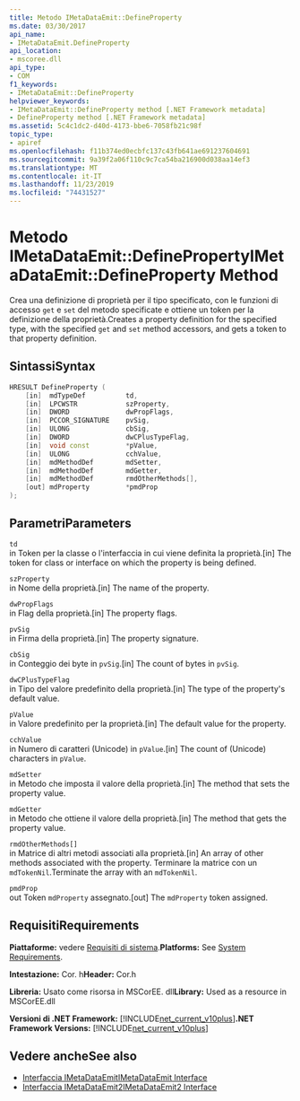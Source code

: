```yaml
---
title: Metodo IMetaDataEmit::DefineProperty
ms.date: 03/30/2017
api_name:
- IMetaDataEmit.DefineProperty
api_location:
- mscoree.dll
api_type:
- COM
f1_keywords:
- IMetaDataEmit::DefineProperty
helpviewer_keywords:
- IMetaDataEmit::DefineProperty method [.NET Framework metadata]
- DefineProperty method [.NET Framework metadata]
ms.assetid: 5c4c1dc2-d40d-4173-bbe6-7058fb21c98f
topic_type:
- apiref
ms.openlocfilehash: f11b374ed0ecbfc137c43fb641ae691237604691
ms.sourcegitcommit: 9a39f2a06f110c9c7ca54ba216900d038aa14ef3
ms.translationtype: MT
ms.contentlocale: it-IT
ms.lasthandoff: 11/23/2019
ms.locfileid: "74431527"
---
```

# <a name="imetadataemitdefineproperty-method"></a><span data-ttu-id="7ce99-102">Metodo IMetaDataEmit::DefineProperty</span><span class="sxs-lookup"><span data-stu-id="7ce99-102">IMetaDataEmit::DefineProperty Method</span></span>
<span data-ttu-id="7ce99-103">Crea una definizione di proprietà per il tipo specificato, con le funzioni di accesso `get` e `set` del metodo specificate e ottiene un token per la definizione della proprietà.</span><span class="sxs-lookup"><span data-stu-id="7ce99-103">Creates a property definition for the specified type, with the specified `get` and `set` method accessors, and gets a token to that property definition.</span></span>  
  
## <a name="syntax"></a><span data-ttu-id="7ce99-104">Sintassi</span><span class="sxs-lookup"><span data-stu-id="7ce99-104">Syntax</span></span>  
  
```cpp  
HRESULT DefineProperty (   
    [in]  mdTypeDef          td,   
    [in]  LPCWSTR            szProperty,   
    [in]  DWORD              dwPropFlags,   
    [in]  PCCOR_SIGNATURE    pvSig,   
    [in]  ULONG              cbSig,   
    [in]  DWORD              dwCPlusTypeFlag,   
    [in]  void const         *pValue,   
    [in]  ULONG              cchValue,   
    [in]  mdMethodDef        mdSetter,   
    [in]  mdMethodDef        mdGetter,   
    [in]  mdMethodDef        rmdOtherMethods[],   
    [out] mdProperty         *pmdProp   
);  
```  
  
## <a name="parameters"></a><span data-ttu-id="7ce99-105">Parametri</span><span class="sxs-lookup"><span data-stu-id="7ce99-105">Parameters</span></span>  
 `td`  
 <span data-ttu-id="7ce99-106">in Token per la classe o l'interfaccia in cui viene definita la proprietà.</span><span class="sxs-lookup"><span data-stu-id="7ce99-106">[in] The token for class or interface on which the property is being defined.</span></span>  
  
 `szProperty`  
 <span data-ttu-id="7ce99-107">in Nome della proprietà.</span><span class="sxs-lookup"><span data-stu-id="7ce99-107">[in] The name of the property.</span></span>  
  
 `dwPropFlags`  
 <span data-ttu-id="7ce99-108">in Flag della proprietà.</span><span class="sxs-lookup"><span data-stu-id="7ce99-108">[in] The property flags.</span></span>  
  
 `pvSig`  
 <span data-ttu-id="7ce99-109">in Firma della proprietà.</span><span class="sxs-lookup"><span data-stu-id="7ce99-109">[in] The property signature.</span></span>  
  
 `cbSig`  
 <span data-ttu-id="7ce99-110">in Conteggio dei byte in `pvSig`.</span><span class="sxs-lookup"><span data-stu-id="7ce99-110">[in] The count of bytes in `pvSig`.</span></span>  
  
 `dwCPlusTypeFlag`  
 <span data-ttu-id="7ce99-111">in Tipo del valore predefinito della proprietà.</span><span class="sxs-lookup"><span data-stu-id="7ce99-111">[in] The type of the property's default value.</span></span>  
  
 `pValue`  
 <span data-ttu-id="7ce99-112">in Valore predefinito per la proprietà.</span><span class="sxs-lookup"><span data-stu-id="7ce99-112">[in] The default value for the property.</span></span>  
  
 `cchValue`  
 <span data-ttu-id="7ce99-113">in Numero di caratteri (Unicode) in `pValue`.</span><span class="sxs-lookup"><span data-stu-id="7ce99-113">[in] The count of (Unicode) characters in `pValue`.</span></span>  
  
 `mdSetter`  
 <span data-ttu-id="7ce99-114">in Metodo che imposta il valore della proprietà.</span><span class="sxs-lookup"><span data-stu-id="7ce99-114">[in] The method that sets the property value.</span></span>  
  
 `mdGetter`  
 <span data-ttu-id="7ce99-115">in Metodo che ottiene il valore della proprietà.</span><span class="sxs-lookup"><span data-stu-id="7ce99-115">[in] The method that gets the property value.</span></span>  
  
 `rmdOtherMethods[]`  
 <span data-ttu-id="7ce99-116">in Matrice di altri metodi associati alla proprietà.</span><span class="sxs-lookup"><span data-stu-id="7ce99-116">[in] An array of other methods associated with the property.</span></span> <span data-ttu-id="7ce99-117">Terminare la matrice con un `mdTokenNil`.</span><span class="sxs-lookup"><span data-stu-id="7ce99-117">Terminate the array with an `mdTokenNil`.</span></span>  
  
 `pmdProp`  
 <span data-ttu-id="7ce99-118">out Token `mdProperty` assegnato.</span><span class="sxs-lookup"><span data-stu-id="7ce99-118">[out] The `mdProperty` token assigned.</span></span>  
  
## <a name="requirements"></a><span data-ttu-id="7ce99-119">Requisiti</span><span class="sxs-lookup"><span data-stu-id="7ce99-119">Requirements</span></span>  
 <span data-ttu-id="7ce99-120">**Piattaforme:** vedere [Requisiti di sistema](../../../../docs/framework/get-started/system-requirements.md).</span><span class="sxs-lookup"><span data-stu-id="7ce99-120">**Platforms:** See [System Requirements](../../../../docs/framework/get-started/system-requirements.md).</span></span>  
  
 <span data-ttu-id="7ce99-121">**Intestazione:** Cor. h</span><span class="sxs-lookup"><span data-stu-id="7ce99-121">**Header:** Cor.h</span></span>  
  
 <span data-ttu-id="7ce99-122">**Libreria:** Usato come risorsa in MSCorEE. dll</span><span class="sxs-lookup"><span data-stu-id="7ce99-122">**Library:** Used as a resource in MSCorEE.dll</span></span>  
  
 <span data-ttu-id="7ce99-123">**Versioni di .NET Framework:** [!INCLUDE[net_current_v10plus](../../../../includes/net-current-v10plus-md.md)]</span><span class="sxs-lookup"><span data-stu-id="7ce99-123">**.NET Framework Versions:** [!INCLUDE[net_current_v10plus](../../../../includes/net-current-v10plus-md.md)]</span></span>  
  
## <a name="see-also"></a><span data-ttu-id="7ce99-124">Vedere anche</span><span class="sxs-lookup"><span data-stu-id="7ce99-124">See also</span></span>

- [<span data-ttu-id="7ce99-125">Interfaccia IMetaDataEmit</span><span class="sxs-lookup"><span data-stu-id="7ce99-125">IMetaDataEmit Interface</span></span>](../../../../docs/framework/unmanaged-api/metadata/imetadataemit-interface.md)
- [<span data-ttu-id="7ce99-126">Interfaccia IMetaDataEmit2</span><span class="sxs-lookup"><span data-stu-id="7ce99-126">IMetaDataEmit2 Interface</span></span>](../../../../docs/framework/unmanaged-api/metadata/imetadataemit2-interface.md)
